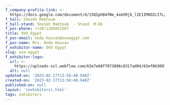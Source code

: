 ```yaml
---
f_company-profile-link: >-
  https://docs.google.com/document/d/15QIphB4fWe_4xm5Rjb_lIE1IMOOZcI7L/edit?usp=share_link&ouid=111844397792848099856&rtpof=true&sd=true
f_hall: Sheikh Maktoum
f_hall-stand: Sheikh Maktoum  - Stand  M-D6
f_poc-phone: (+20)1285852587
title: OVO Egypt
f_poc-email: hoda_hassan@ovoegypt.com
f_poc-name: Mrs. Hoda Hassan
f_exhibitor-name: OVO Egypt
slug: ovo-egypt
f_exhibitor-logo:
  url: >-
    https://uploads-ssl.webflow.com/63e7e60f7073806c8317ad04/63ef863093b9ef2dc7331164_Yjc3MA.jpeg
  alt: null
updated-on: '2023-02-17T13:50:40.948Z'
created-on: '2023-02-17T13:50:40.948Z'
published-on: null
layout: '[exhibitors].html'
tags: exhibitors
---
```



